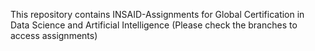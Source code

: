 This repository contains INSAID-Assignments for Global Certification in Data Science and Artificial Intelligence 
(Please check the branches to access assignments)
